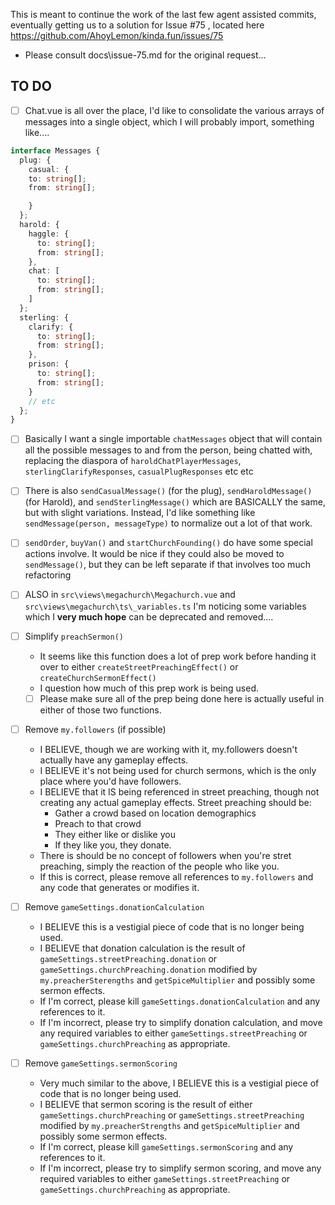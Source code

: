 This is meant to continue the work of the last few agent assisted commits, eventually getting us to a solution for Issue #75 , located here https://github.com/AhoyLemon/kinda.fun/issues/75

- Please consult docs\issue-75.md for the original request...

## TO DO

- [ ] Chat.vue is all over the place, I'd like to consolidate the various arrays of messages into a single object, which I will probably import, something like....

```ts
interface Messages {
  plug: {
    casual: {
    to: string[];
    from: string[];

    }
  };
  harold: {
    haggle: {
      to: string[];
      from: string[];
    },
    chat: [
      to: string[];
      from: string[];
    ]
  };
  sterling: {
    clarify: {
      to: string[];
      from: string[];
    },
    prison: {
      to: string[];
      from: string[];
    }
    // etc
  };
}
```

- [ ] Basically I want a single importable `chatMessages` object that will contain all the possible messages to and from the person, being chatted with, replacing the diaspora of `haroldChatPlayerMessages`, `sterlingClarifyResponses`, `casualPlugResponses` etc etc
- [ ] There is also `sendCasualMessage()` (for the plug), `sendHaroldMessage()` (for Harold), and `sendSterlingMessage()` which are BASICALLY the same, but with slight variations. Instead, I'd like something like `sendMessage(person, messageType)` to normalize out a lot of that work.
- [ ] `sendOrder`, `buyVan()` and `startChurchFounding()` do have some special actions involve. It would be nice if they could also be moved to `sendMessage()`, but they can be left separate if that involves too much refactoring
- [ ] ALSO in `src\views\megachurch\Megachurch.vue` and `src\views\megachurch\ts\_variables.ts` I'm noticing some variables which I **very much hope** can be deprecated and removed....

- [ ] Simplify `preachSermon()`
  - It seems like this function does a lot of prep work before handing it over to either `createStreetPreachingEffect()` or `createChurchSermonEffect()`
  - I question how much of this prep work is being used.
  - [ ] Please make sure all of the prep being done here is actually useful in either of those two functions.
- [ ] Remove `my.followers` (if possible)
  - I BELIEVE, though we are working with it, my.followers doesn't actually have any gameplay effects.
  - I BELIEVE it's not being used for church sermons, which is the only place where you'd have followers.
  - I BELIEVE that it IS being referenced in street preaching, though not creating any actual gameplay effects. Street preaching should be:
    - Gather a crowd based on location demographics
    - Preach to that crowd
    - They either like or dislike you
    - If they like you, they donate.
  - There is should be no concept of followers when you're stret preaching, simply the reaction of the people who like you.
  - If this is correct, please remove all references to `my.followers` and any code that generates or modifies it.
- [ ] Remove `gameSettings.donationCalculation`
  - I BELIEVE this is a vestigial piece of code that is no longer being used.
  - I BELIEVE that donation calculation is the result of `gameSettings.streetPreaching.donation` or `gameSettings.churchPreaching.donation` modified by `my.preacherSterengths` and `getSpiceMultiplier` and possibly some sermon effects.
  - If I'm correct, please kill `gameSettings.donationCalculation` and any references to it.
  - If I'm incorrect, please try to simplify donation calculation, and move any required variables to either `gameSettings.streetPreaching` or `gameSettings.churchPreaching` as appropriate.
- [ ] Remove `gameSettings.sermonScoring`
  - Very much similar to the above, I BELIEVE this is a vestigial piece of code that is no longer being used.
  - I BELIEVE that sermon scoring is the result of either `gameSettings.churchPreaching` or `gameSettings.streetPreaching` modified by `my.preacherStrengths` and `getSpiceMultiplier` and possibly some sermon effects.
  - If I'm correct, please kill `gameSettings.sermonScoring` and any references to it.
  - If I'm incorrect, please try to simplify sermon scoring, and move any required variables to either `gameSettings.streetPreaching` or `gameSettings.churchPreaching` as appropriate.
